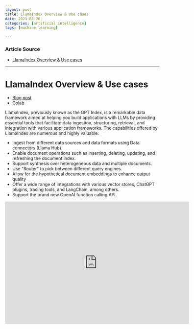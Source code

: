 ```yaml
---
layout: post
title: LlamaIndex Overview & Use cases
date: 2023-08-20
categories: [artificial intelligence]
tags: [machine learning]

---
```


### Article Source

* [LlamaIndex Overview & Use cases](https://www.youtube.com/watch?v=cNMYeW2mpBs)

---

# LlamaIndex Overview & Use cases

* [Blog post](https://towardsdatascience.com/llamaindex-the-ultimate-llm-framework-for-indexing-and-retrieval-fa588d8ca03e)
* [Colab](https://colab.research.google.com/drive/19xBNmejiJUhWIy71bWFnlL1H-O-hjTbW?usp=sharing)


LlamaIndex, previously known as the GPT Index, is a remarkable data framework aimed at helping you build applications with LLMs by providing essential tools that facilitate data ingestion, structuring, retrieval, and integration with various application frameworks. The capabilities offered by LlamaIndex are numerous and highly valuable:

* Ingest from different data sources and data formats using Data connectors (Llama Hub).
* Enable document operations such as inserting, deleting, updating, and refreshing the document index.
* Support synthesis over heterogeneous data and multiple documents.
* Use "Router" to pick between different query engines.
* Allow for the hypothetical document embeddings to enhance output quality
* Offer a wide range of integrations with various vector stores, ChatGPT plugins, tracing tools, and LangChain, among others.
* Support the brand new OpenAI function calling API.

<iframe width="600" height="400" src="https://www.youtube.com/embed/cNMYeW2mpBs" title="YouTube video player" frameborder="0" allow="accelerometer; autoplay; clipboard-write; encrypted-media; gyroscope; picture-in-picture; web-share" allowfullscreen></iframe>
